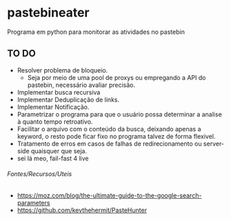 # pastebineater
Programa em python para monitorar as atividades no pastebin

## TO DO 
- Resolver problema de bloqueio.
  - Seja por meio de uma pool de proxys ou empregando a API do pastebin, necessário avaliar precisão.
- Implementar busca recursiva
- Implementar Deduplicação de links. 
- Implementar Notificação. 
- Parametrizar o programa para que o usuário possa determinar a analise à quanto tempo retroativo.
- Facilitar o arquivo com o conteúdo da busca, deixando apenas a keyword, o resto pode ficar fixo no programa talvez de forma flexivel. 
- Tratamento de erros em casos de falhas de redirecionamento ou server-side quaisquer que seja.
- sei lá meo, fail-fast 4 live

###### Fontes/Recursos/Uteis
- https://moz.com/blog/the-ultimate-guide-to-the-google-search-parameters
- https://github.com/kevthehermit/PasteHunter

